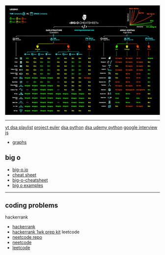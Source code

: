![big o](imgs/big-o.png)

--------------------
[yt dsa playlist](https://www.youtube.com/playlist?list=PLD8pC1MXKesXC9BIVO5WucyjfKTTaRwMd)
[project euler](https://projecteuler.net)
[dsa python](https://github.com/theja-m/Data-Structures-and-Algorithms)
[dsa udemy python](https://github.com/VicodinAbuser/ZTM-DS-and-Algo-Python)
[google interview js](https://www.youtube.com/watch?v=Rs7ARD5TCFU)

- [graphs](https://jarednielsen.com/data-structure-graph-depth-first-search/)

big o
---
- [big-o.io](https://big-o.io/)
- [cheat sheet](https://www.bigocheatsheet.com)
- [big-o-cheatsheet](imgs/big-o-cheatsheet.pdf)
- [big o examples](https://developerinsider.co/big-o-notation-explained-with-examples/)

---
coding problems
---
hackerrank
- [hackerrank](https://www.hackerrank.com/damiendarko)
- [hackerrank 1wk prep kit](https://www.hackerrank.com/interview/preparation-kits/one-week-preparation-kit/one-week-day-one/challenges)
leetcode
- [neetcode repo](https://github.com/neetcode-gh/leetcode)
- [neetcode](https://neetcode.io)
- [leetcode](https://leetcode.com/djangothesolarboy/)
